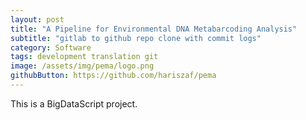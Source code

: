 ```yaml
---
layout: post
title: "A Pipeline for Environmental DNA Metabarcoding Analysis"
subtitle: "gitlab to github repo clone with commit logs"
category: Software
tags: development translation git
image: /assets/img/pema/logo.png
githubButton: https://github.com/hariszaf/pema
---
```


This is a BigDataScript project. 



